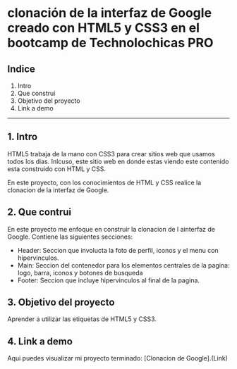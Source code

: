 # clonación de la interfaz de Google creado con HTML5 y CSS3 en el bootcamp de Technolochicas PRO


## Indice

1. Intro
2. Que construi
3. Objetivo del proyecto
4. Link a demo

****

## 1. Intro
HTML5 trabaja de la mano con CSS3 para crear sitios web que usamos todos los dias. Inlcuso, este sitio web en donde estas viendo este contenido esta construido con HTML y CSS.

En este proyecto, con los conocimientos de HTML y CSS realice la clonacion de la interfaz de Google.

## 2. Que contrui
En este proyecto me enfoque en construir la clonacion de l ainterfaz de Google.
Contiene las siguientes secciones:

* Header: Seccion que involucta la foto de perfil, iconos y el menu con hipervinculos.
* Main: Seccion del contenedor para los elementos centrales de la pagina: logo, barra, iconos y botones de busqueda
* Footer: Seccion que incluye hipervinculos al final de la pagina.

## 3. Objetivo del proyecto
Aprender a utilizar las etiquetas de HTML5 y CSS3.

## 4. Link a demo
Aqui puedes visualizar mi proyecto terminado: [Clonacion de Google].(Link)
